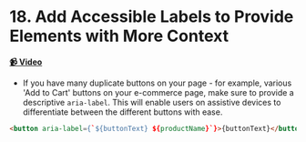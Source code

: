  # 18. Add Accessible Labels to Provide Elements with More Context

**[📹 Video](https://egghead.io/lessons/react-add-accessible-labels-to-provide-elements-with-more-context)**


* If you have many duplicate buttons on your page - for example, various 'Add to Cart' buttons on your e-commerce page, make sure to provide a descriptive `aria-label`. This will enable users on assistive devices to differentiate between the different buttons with ease.

```HTML
<button aria-label={`${buttonText} ${productName}`}>{buttonText}</button>
```
